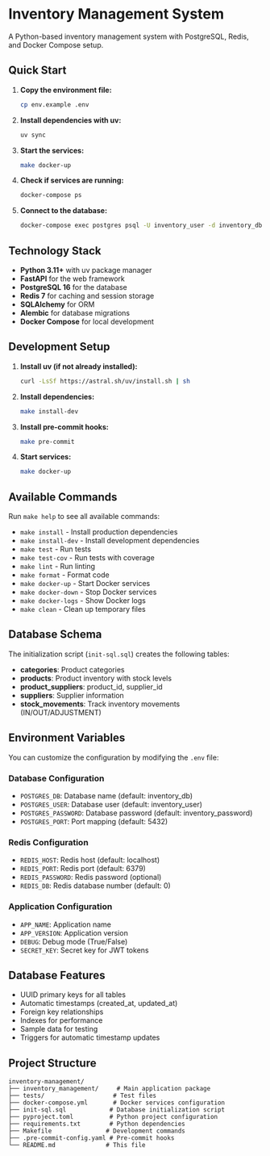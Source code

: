 # Inventory Management System

A Python-based inventory management system with PostgreSQL, Redis, and Docker Compose setup.

## Quick Start

1. **Copy the environment file:**

   ```bash
   cp env.example .env
   ```

2. **Install dependencies with uv:**

   ```bash
   uv sync
   ```

3. **Start the services:**

   ```bash
   make docker-up
   ```

4. **Check if services are running:**

   ```bash
   docker-compose ps
   ```

5. **Connect to the database:**
   ```bash
   docker-compose exec postgres psql -U inventory_user -d inventory_db
   ```

## Technology Stack

- **Python 3.11+** with uv package manager
- **FastAPI** for the web framework
- **PostgreSQL 16** for the database
- **Redis 7** for caching and session storage
- **SQLAlchemy** for ORM
- **Alembic** for database migrations
- **Docker Compose** for local development

## Development Setup

1. **Install uv (if not already installed):**

   ```bash
   curl -LsSf https://astral.sh/uv/install.sh | sh
   ```

2. **Install dependencies:**

   ```bash
   make install-dev
   ```

3. **Install pre-commit hooks:**

   ```bash
   make pre-commit
   ```

4. **Start services:**
   ```bash
   make docker-up
   ```

## Available Commands

Run `make help` to see all available commands:

- `make install` - Install production dependencies
- `make install-dev` - Install development dependencies
- `make test` - Run tests
- `make test-cov` - Run tests with coverage
- `make lint` - Run linting
- `make format` - Format code
- `make docker-up` - Start Docker services
- `make docker-down` - Stop Docker services
- `make docker-logs` - Show Docker logs
- `make clean` - Clean up temporary files

## Database Schema

The initialization script (`init-sql.sql`) creates the following tables:

- **categories**: Product categories
- **products**: Product inventory with stock levels
- **product_suppliers**: product_id, supplier_id
- **suppliers**: Supplier information
- **stock_movements**: Track inventory movements (IN/OUT/ADJUSTMENT)

## Environment Variables

You can customize the configuration by modifying the `.env` file:

### Database Configuration

- `POSTGRES_DB`: Database name (default: inventory_db)
- `POSTGRES_USER`: Database user (default: inventory_user)
- `POSTGRES_PASSWORD`: Database password (default: inventory_password)
- `POSTGRES_PORT`: Port mapping (default: 5432)

### Redis Configuration

- `REDIS_HOST`: Redis host (default: localhost)
- `REDIS_PORT`: Redis port (default: 6379)
- `REDIS_PASSWORD`: Redis password (optional)
- `REDIS_DB`: Redis database number (default: 0)

### Application Configuration

- `APP_NAME`: Application name
- `APP_VERSION`: Application version
- `DEBUG`: Debug mode (True/False)
- `SECRET_KEY`: Secret key for JWT tokens

## Database Features

- UUID primary keys for all tables
- Automatic timestamps (created_at, updated_at)
- Foreign key relationships
- Indexes for performance
- Sample data for testing
- Triggers for automatic timestamp updates

## Project Structure

```
inventory-management/
├── inventory_management/     # Main application package
├── tests/                   # Test files
├── docker-compose.yml       # Docker services configuration
├── init-sql.sql            # Database initialization script
├── pyproject.toml          # Python project configuration
├── requirements.txt        # Python dependencies
├── Makefile               # Development commands
├── .pre-commit-config.yaml # Pre-commit hooks
└── README.md              # This file
```
